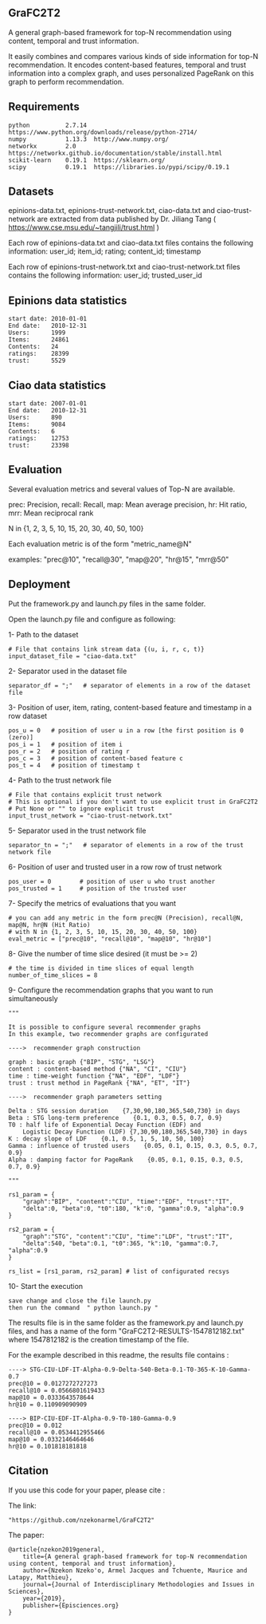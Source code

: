 ## GraFC2T2

A general graph-based framework for top-N recommendation using content, 
temporal and trust information.

It easily combines and compares various kinds of side information for top-N recommendation. 
It encodes content-based features, temporal and trust information into a complex graph, 
and uses personalized PageRank on this graph to perform recommendation.



## Requirements

    python          2.7.14  https://www.python.org/downloads/release/python-2714/
    numpy           1.13.3  http://www.numpy.org/
    networkx        2.0     https://networkx.github.io/documentation/stable/install.html
    scikit-learn    0.19.1  https://sklearn.org/
    scipy           0.19.1  https://libraries.io/pypi/scipy/0.19.1
    


## Datasets

epinions-data.txt, epinions-trust-network.txt, ciao-data.txt and ciao-trust-network
are extracted from data published by Dr. Jiliang Tang 
( https://www.cse.msu.edu/~tangjili/trust.html )

Each row of epinions-data.txt and ciao-data.txt files contains the following information:
user_id; item_id; rating; content_id; timestamp

Each row of epinions-trust-network.txt and ciao-trust-network.txt files contains the following information:
user_id; trusted_user_id

Epinions data statistics
------------------------
    start date: 2010-01-01
    End date:   2010-12-31
    Users:      1999
    Items:      24861
    Contents:   24
    ratings:    28399
    trust:      5529

Ciao data statistics
--------------------
    start date: 2007-01-01
    End date:   2010-12-31
    Users:      890
    Items:      9084
    Contents:   6
    ratings:    12753
    trust:      23398



## Evaluation

Several evaluation metrics and several values of Top-N are available.

prec: Precision, recall: Recall, map: Mean average precision, hr: Hit ratio, mrr: Mean reciprocal rank

N in {1, 2, 3, 5, 10, 15, 20, 30, 40, 50, 100}

Each evaluation metric is of the form "metric_name@N" 

examples: "prec@10", "recall@30", "map@20", "hr@15", "mrr@50"



## Deployment

Put the framework.py and launch.py ​​files in the same folder.

Open the launch.py ​​file and configure as following:

1- Path to the dataset

    # File that contains link stream data {(u, i, r, c, t)}
    input_dataset_file = "ciao-data.txt" 

2- Separator used in the dataset file

    separator_df = ";"   # separator of elements in a row of the dataset file

3- Position of user, item, rating, content-based feature and timestamp in a row dataset

    pos_u = 0   # position of user u in a row [the first position is 0 (zero)]
    pos_i = 1   # position of item i 
    pos_r = 2   # position of rating r 
    pos_c = 3   # position of content-based feature c 
    pos_t = 4   # position of timestamp t

4- Path to the trust network file

    # File that contains explicit trust network
    # This is optional if you don't want to use explicit trust in GraFC2T2
    # Put None or "" to ignore explicit trust
    input_trust_network = "ciao-trust-network.txt"  
       
5- Separator used in the trust network file   

    separator_tn = ";"   # separator of elements in a row of the trust network file

6- Position of user and trusted user in a row row of trust network

    pos_user = 0        # position of user u who trust another
    pos_trusted = 1     # position of the trusted user

7- Specify the metrics of evaluations that you want

    # you can add any metric in the form prec@N (Precision), recall@N, map@N, hr@N (Hit Ratio)
    # with N in {1, 2, 3, 5, 10, 15, 20, 30, 40, 50, 100}
    eval_metric = ["prec@10", "recall@10", "map@10", "hr@10"]   
       
8- Give the number of time slice desired (it must be >= 2)

    # the time is divided in time slices of equal length
    number_of_time_slices = 8 
       
9- Configure the recommendation graphs that you want to run simultaneously
       
    """
    
    It is possible to configure several recommender graphs
    In this example, two recommender graphs are configurated 

    ---->  recommender graph construction

    graph : basic graph {"BIP", "STG", "LSG"}
    content : content-based method {"NA", "CI", "CIU"}
    time : time-weight function {"NA", "EDF", "LDF"}
    trust : trust method in PageRank {"NA", "ET", "IT"}

    ---->  recommender graph parameters setting

    Delta : STG session duration    {7,30,90,180,365,540,730} in days
    Beta : STG long-term preference    {0.1, 0.3, 0.5, 0.7, 0.9} 
    T0 : half life of Exponential Decay Function (EDF) and 
        Logistic Decay Function (LDF) {7,30,90,180,365,540,730} in days  
    K : decay slope of LDF    {0.1, 0.5, 1, 5, 10, 50, 100}
    Gamma : influence of trusted users    {0.05, 0.1, 0.15, 0.3, 0.5, 0.7, 0.9}         
    Alpha : damping factor for PageRank    {0.05, 0.1, 0.15, 0.3, 0.5, 0.7, 0.9}
    
    """
    
    rs1_param = {
        "graph":"BIP", "content":"CIU", "time":"EDF", "trust":"IT", 
        "delta":0, "beta":0, "t0":180, "k":0, "gamma":0.9, "alpha":0.9
    }

    rs2_param = {
        "graph":"STG", "content":"CIU", "time":"LDF", "trust":"IT", 
        "delta":540, "beta":0.1, "t0":365, "k":10, "gamma":0.7, "alpha":0.9
    }

    rs_list = [rs1_param, rs2_param] # list of configurated recsys 
       
10- Start the execution

    save change and close the file launch.py 
    then run the command  " python launch.py "

The results file is in the same folder as the framework.py and launch.py ​​files, 
and has a name of the form "GraFC2T2-RESULTS-1547812182.txt" 
where 1547812182 is the creation timestamp of the file.       

For the example described in this readme, the results file contains :

    ----> STG-CIU-LDF-IT-Alpha-0.9-Delta-540-Beta-0.1-T0-365-K-10-Gamma-0.7
    prec@10 = 0.0127272727273
    recall@10 = 0.0566801619433
    map@10 = 0.0333643578644
    hr@10 = 0.110909090909

    ----> BIP-CIU-EDF-IT-Alpha-0.9-T0-180-Gamma-0.9
    prec@10 = 0.012
    recall@10 = 0.0534412955466
    map@10 = 0.0332146464646
    hr@10 = 0.101818181818



## Citation

If you use this code for your paper, please cite :

The link: 
    
    "https://github.com/nzekonarmel/GraFC2T2"

The paper:
    
    @article{nzekon2019general,
        title={A general graph-based framework for top-N recommendation using content, temporal and trust information},
        author={Nzekon Nzeko'o, Armel Jacques and Tchuente, Maurice and Latapy, Matthieu},
        journal={Journal of Interdisciplinary Methodologies and Issues in Sciences},
        year={2019},
        publisher={Episciences.org}
    }
